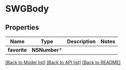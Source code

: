 # SWGBody

## Properties
Name | Type | Description | Notes
------------ | ------------- | ------------- | -------------
**favorite** | **NSNumber*** |  | 

[[Back to Model list]](../README.md#documentation-for-models) [[Back to API list]](../README.md#documentation-for-api-endpoints) [[Back to README]](../README.md)


